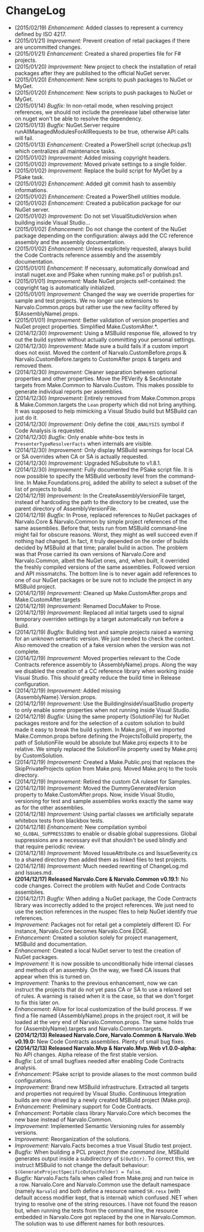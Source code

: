 ChangeLog
=========
                             
- (2015/02/19) _Enhancement:_ Added classes to represent a currency defined 
  by ISO 4217. 
- (2015/01/21) _Improvement:_ Prevent creation of retail packages if there are
  uncommitted changes.      
- (2015/01/21) _Enhancement:_ Created a shared properties file for F# projects.
- (2015/01/20) _Improvement:_ New project to check the installation of retail 
  packages after they are published to the official NuGet server.
- (2015/01/20) _Enhancement:_ New scripts to push packages to NuGet or MyGet.
- (2015/01/20) _Enhancement:_ New scripts to push packages to NuGet or MyGet.
- (2015/01/14) _Bugfix:_ In non-retail mode, when resolving project references, 
  we should not include the prerelease label otherwise later on nuget won't be
  able to resolve the dependency.       
- (2015/01/13) _Bugfix:_ NuGet.Server require runAllManagedModulesForAllRequests
  to be true, otherwise API calls will fail. 
- (2015/01/13) _Enhancement:_ Created a PowerShell script (checkup.ps1) which
  centralizes all maintenance tasks.
- (2015/01/02) _Improvement:_ Added missing copyright headers.
- (2015/01/02) _Improvement:_ Moved private settings to a single folder.
- (2015/01/02) _Improvement:_ Replace the build script for MyGet by a PSake task.
- (2015/01/02) _Enhancement:_ Added git commit hash to assembly informations.
- (2015/01/02) _Enhancement:_ Created a PowerShell utilities module.
- (2015/01/02) _Enhancement:_ Created a publication package for our NuGet server. 
- (2015/01/02) _Improvement:_ Do not set VisualStudioVersion when building
  inside Visual Studio... 
- (2015/01/02) _Enhancement:_ Do not change the content of the NuGet package 
  depending on the configuration: always add the CC reference assembly and
  the assembly documentation.  
- (2015/01/02) _Enhancement:_ Unless explicitely requested, always build the Code 
  Contracts reference assembly and the assembly documentation. 
- (2015/01/01) _Enhancement:_ If necessary, automatically donwload and install
  nuget.exe and PSake when running make.ps1 or publish.ps1.
- (2015/01/01) _Improvement:_ Made NuGet projects self-contained: the copyright 
  tag is automatically initialized.
- (2015/01/01) _Improvement:_ Changed the way we override properties for sample
  and test projects. We no longer use extensions to Narvalo.Common.props
  but rather use the new facility offered by $(AssemblyName).props.
- (2015/01/01) _Improvement:_ Better validation of version properties and NuGet
  project properties. Simplified Make.CustomAfter.*.
- (2014/12/30) _Improvement:_ Using a MSBuild response file, allowed to try out 
  the build system without actually committing your personal settings.
- (2014/12/30) _Improvement:_ Made sure a build fails if a custom import
  does not exist. Moved the content of Narvalo.CustomBefore.props & 
  Narvalo.CustomBefore.targets to CustomAfter props & targets and removed them.
- (2014/12/30) _Improvement:_ Cleaner separation between optional properties and
  other properties. Move the PEVerify & SecAnnotate targets from Make.Common 
  to Narvalo.Custom. This makes possible to generate individual reports per
  assemblies. 
- (2014/12/30) _Improvement:_ Entirely removed from Make.Common.props & 
  Make.Common.targets the `Lean` property which did not bring anything. It was 
  supposed to help mimicking a Visual Studio build but MSBuild can just do it. 
- (2014/12/30) _Improvement:_ Only define the `CODE_ANALYSIS` symbol if
  Code Analysis is requested.
- (2014/12/30) _Bugfix:_ Only enable white-box tests in `PresenterTypeResolverFacts`
  when internals are visible.
- (2014/12/30) _Improvement:_ Only display MSBuild warnings for local CA or SA
  overrides when CA or SA is actually requested. 
- (2014/12/30) _Improvement:_ Upgraded NSubsitute to v1.8.1.
- (2014/12/30) _Improvement:_ Fully documented the PSake script file. It is now 
  possible to specify the MSBuild verbosity level from the command-line.
  In Make.Foundations.proj, added the ability to select a subset of the list
  of projects to build. 
- (2014/12/19) _Improvement:_ In the CreateAssemblyVersionFile target, instead of 
  hardcoding the path to the directory to be created, use the parent directory 
  of AssemblyVersionFile.
- (2014/12/19) _Bugfix:_ In Prose, replaced references to NuGet packages of
  Narvalo.Core & Narvalo.Common by simple project references of the same 
  assemblies. Before that, tests run from MSBuild command-line might fail
  for obscure reasons. Worst, they might as well succeed even if nothing had 
  changed. In fact, it truly depended on the order of builds decided by MSBuild
  at that time; parallel build in action. The problem was that Prose carried 
  its own versions of Narvalo.Core and Narvalo.Common, albeit the NuGet ones, 
  and, when built, it overrided the freshly compiled versions of the same 
  assemblies. Followed version and API missmatchs. The bottom line is to never 
  again add references to one of our NuGet packages or be sure not to include 
  the project in any MSBuild project. 
- (2014/12/19) _Improvement:_ Cleaned up Make.CustomAfter.props and 
   Make.CustomAfter.targets
- (2014/12/19) _Improvement:_ Renamed DocuMaker to Prose.
- (2014/12/19) _Improvement:_ Replaced all initial targets used to signal 
  temporary overriden settings by a target automatically run before a Build.
- (2014/12/19) _Bugfix:_ Building test and sample projects raised a warning for
  an unknown semantic version. We just needed to check the context. Also
  removed the creation of a fake version when the version was not complete.
- (2014/12/19) _Improvement:_ Moved properties relevant to the Code 
  Contracts reference assembly to {AssemblyName}.props. Along the way we 
  disabled the creation of a CC reference library when working inside Visual
  Studio. This should grealty reduce the build time in Release configuration.
- (2014/12/19) _Improvement:_ Added missing {AssemblyName}.Version.props.
- (2014/12/19) _Improvement:_ Use the BuildingInsideVisualStudio property 
  to only enable some properties when not running inside Visual Studio.
- (2014/12/19) _Bugfix:_ Using the same property (SolutionFile) for NuGet
  packages restore and for the selection of a custom solution to build 
  made it easy to break the build system. In Make.proj, if we imported
  Make.Common.props before defining the ProjectsToBuild property, the path
  of SolutionFile would be absolute but Make.proj expects it to be relative.
  We simply replaced the SolutionFile property used by Make.proj by CustomSolution.
- (2014/12/19) _Improvement:_ Created a Make.Public.proj that replaces the 
  SkipPrivateProjects option from Make.proj. Moved Make.proj to the tools
  directory.
- (2014/12/19) _Improvement:_ Retired the custom CA ruleset for Samples.
- (2014/12/19) _Improvement:_ Moved the DummyGeneratedVersion property 
  to Make.CustomAfter.props. Now, inside Visual Studio, versioning for test 
  and sample assemblies works exactly the same way as for the other assemblies.
- (2014/12/18) _Improvement:_ Using partial classes we artificially separate
  whitebox tests from blackbox tests.
- (2014/12/18) _Enhancement:_ New compilation symbol `NO_GLOBAL_SUPPRESSIONS`
  to enable or disable global suppressions. Global suppressions are a
  necessary evil that shouldn't be used blindly and that require periodic review.
- (2014/12/18) _Improvement:_ Moved IssueAttribute.cs and IssueSeverity.cs to a
  shared directory then added them as linked files to test projects.
- (2014/12/18) _Improvement:_ Much needed rewriting of ChangeLog.md and Issues.md.
- **(2014/12/17) Released Narvalo.Core & Narvalo.Common v0.19.1:**
  No code changes. Correct the problem with NuGet and Code Contracts assemblies.
- (2014/12/17) _Bugfix:_ When adding a NuGet package, the Code Contracts library
  was incorrectly added to the project references. We just need to use the
  section references in the nuspec files to help NuGet identify _true_ references.
- _Improvement:_ Packages not for retail get a completely different ID.
  For instance, Narvalo.Core becomes Narvalo.Core.EDGE.
-  _Enhancement:_ Created a solution solely for project management, MSBuild and documentation.
-  _Enhancement:_ Created a local NuGet server to test the creation of NuGet packages.
- _Improvement:_ It is now possible to unconditionally hide internal classes and
  methods of an assembly. On the way, we fixed CA issues that appear when this
  is turned on.
- _Improvement:_ Thanks to the previous enhancement, now we can instruct the projects
  that do not yet pass CA or SA to use a relaxed set of rules. A warning is
  raised when it is the case, so that we don't forget to fix this later on.
-  _Enhancement:_ Allow for local customization of the build process. If we find a file
  named {AssemblyName}.props in the project root, it will be loaded at the very
  end of Narvalo.Common.props. The same holds true for {AssemblyName}.targets
  and Narvalo.Common.targets.
- **(2014/12/13) Released Narvalo.Core, Narvalo.Common & Narvalo.Web v0.19.0:**
  New Code Contracts assemblies. Plenty of small bug fixes.
- **(2014/12/13) Released Narvalo.Mvp & Narvalo.Mvp.Web v1.0.0-alpha:**
  No API changes. Alpha release of the first stable version.
- _Bugfix:_ Lot of small bugfixes needed after enabling Code Contracts analysis.
-  _Enhancement:_ PSake script to provide aliases to the most common build configurations.
- _Improvement:_ Brand new MSBuild infrastructure. Extracted all targets and
  properties not required by Visual Studio. Continuous Integration builds are
  now drived by a newly created MSBuild project (Make.proj).
-  _Enhancement:_ Preliminary support for Code Contracts.
-  _Enhancement:_ Portable class library Narvalo.Core which becomes the new base
  instead of Narvalo.Common.
- _Improvement:_ Implemented Semantic Versioning rules for assembly versions.
- _Improvement:_ Reorganization of the solutions.
- _Improvement:_ Narvalo.Facts becomes a true Visual Studio test project.
- _Bugfix:_ When building a PCL project _from the command line_, MSBuild generates
  output inside a subdirectory of `$(OutDir)`. To correct this, we instruct
  MSBuild to not change the default behaviour:
  `$(GenerateProjectSpecificOutputFolder) = false`.
- _Bugfix:_ Narvalo.Facts fails when called from Make.proj and run twice in a row.
  Narvalo.Core and Narvalo.Common use the default namespace (namely `Narvalo`)
  and both define a resource named `SR.resx` (with default access modifier kept,
  that is internal) which confused .NET when trying to resolve one of the string
  resources. I have not found the reason but, when running the tests
  from the command line, the resource embedded in Narvalo.Core got replaced
  by the one in Narvalo.Common. The solution was to use different names for
  both resources.
